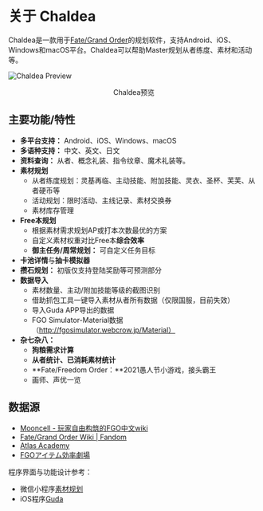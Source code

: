 # 关于 Chaldea

Chaldea是一款用于[Fate/Grand Order](https://www.fate-go.jp)的规划软件，支持Android、iOS、Windows和macOS平台。Chaldea可以帮助Master规划从者练度、素材和活动等。

![Chaldea Preview](/images/zh/home_svt_preview.webp)
<figcaption style="text-align:center">Chaldea预览</figcaption>

## 主要功能/特性

- **多平台支持：** Android、iOS、Windows、macOS
- **多语种支持：** 中文、英文、日文
- **资料查询：** 从者、概念礼装、指令纹章、魔术礼装等。
- **素材规划**
  * 从者练度规划：灵基再临、主动技能、附加技能、灵衣、圣杯、芙芙、从者硬币等
  * 活动规划：限时活动、主线记录、素材交换券
  * 素材库存管理
- **Free本规划**
  * 根据素材需求规划AP或打本次数最优的方案
  * 自定义素材权重对比Free本**综合效率**
  * **御主任务/周常规划：** 可自定义任务目标
- **卡池详情**与**抽卡模拟器**
- **攒石规划：** 初版仅支持登陆奖励等可预测部分
- **数据导入**
  * 素材数量、主动/附加技能等级的截图识别
  * 借助抓包工具一键导入素材从者所有数据（仅限国服，目前失效）
  * 导入Guda APP导出的数据
  * FGO Simulator-Material数据（http://fgosimulator.webcrow.jp/Material）
- **杂七杂八：**
  * **狗粮需求计算**
  * **从者统计、已消耗素材统计**
  * **Fate/Freedom Order：**2021愚人节小游戏，接头霸王
  * 画师、声优一览

## 数据源

- [Mooncell - 玩家自由构筑的FGO中文wiki](https://fgo.wiki)
- [Fate/Grand Order Wiki | Fandom](https://fategrandorder.fandom.com/wiki/Fate/Grand_Order_Wikia)
- [Atlas Academy](https://atlasacademy.io/)
- [FGOアイテム効率劇場](https://sites.google.com/view/fgo-domus-aurea)

程序界面与功能设计参考：
- 微信小程序[素材规划](https://github.com/lacus87/fgo)
- iOS程序[Guda](https://apps.apple.com/sg/app/guda/id1229055088)
